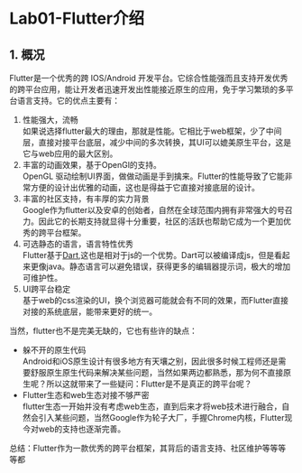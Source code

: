 # Lab01-Flutter介绍
## 1. 概况
Flutter是一个优秀的跨 IOS/Android 开发平台。它综合性能强而且支持开发优秀的跨平台应用，能让开发者迅速开发出性能接近原生的应用，免于学习繁琐的多平台语言支持。它的优点主要有：   
1. 性能强大，流畅   
    如果说选择flutter最大的理由，那就是性能。它相比于web框架，少了中间层，直接对接平台底层，减少中间的多次转换，其UI可以媲美原生平台，这是它与web应用的最大区别。
2. 丰富的动画效果，基于OpenGl的支持。   
OpenGL 驱动绘制UI界面，做做动画是手到擒来。Flutter的性能导致了它能非常方便的设计出优雅的动画，这也是得益于它直接对接底层的设计。
3. 丰富的社区支持，有丰厚的实力背景  
Google作为flutter以及安卓的创始者，自然在全球范围内拥有非常强大的号召力。因此它的长期支持就显得十分重要，社区的活跃也帮助它成为一个更加优秀的跨平台框架。
4. 可选静态的语言，语言特性优秀   
Flutter基于[Dart](https://www.dartcn.com/),这也是相对于js的一个优势。Dart可以被编译成js，但是看起来更像java。静态语言可以避免错误，获得更多的编辑器提示词，极大的增加可维护性。
5. UI跨平台稳定   
基于web的css渲染的UI，换个浏览器可能就会有不同的效果，而Flutter直接对接的系统底层，能带来更好的统一。  

当然，flutter也不是完美无缺的，它也有些许的缺点：
- 躲不开的原生代码   
Android和iOS原生设计有很多地方有天壤之别，因此很多时候工程师还是需要舒服原生原生代码来解决某些问题，当然如果两边都熟悉，那为何不直接原生呢？所以这就带来了一些疑问：Flutter是不是真正的跨平台呢？   
- Flutter生态和web生态对接不够严密   
flutter生态一开始并没有考虑web生态，直到后来才将web技术进行融合，自然会引入某些问题，当然Google作为轮子大厂，手握Chrome内核，Flutter现今对web的支持也逐渐完善。

总结：Flutter作为一款优秀的跨平台框架，其背后的语言支持、社区维护等等等等都